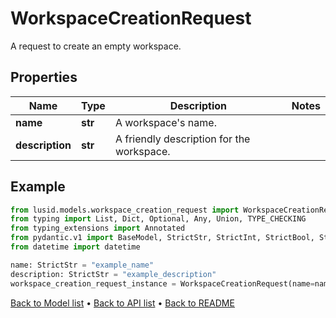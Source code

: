 # WorkspaceCreationRequest

A request to create an empty workspace.
## Properties
Name | Type | Description | Notes
------------ | ------------- | ------------- | -------------
**name** | **str** | A workspace&#39;s name. | 
**description** | **str** | A friendly description for the workspace. | 
## Example

```python
from lusid.models.workspace_creation_request import WorkspaceCreationRequest
from typing import List, Dict, Optional, Any, Union, TYPE_CHECKING
from typing_extensions import Annotated
from pydantic.v1 import BaseModel, StrictStr, StrictInt, StrictBool, StrictFloat, StrictBytes, Field, validator, ValidationError, conlist, constr
from datetime import datetime

name: StrictStr = "example_name"
description: StrictStr = "example_description"
workspace_creation_request_instance = WorkspaceCreationRequest(name=name, description=description)

```

[Back to Model list](../README.md#documentation-for-models) &#8226; [Back to API list](../README.md#documentation-for-api-endpoints) &#8226; [Back to README](../README.md)


